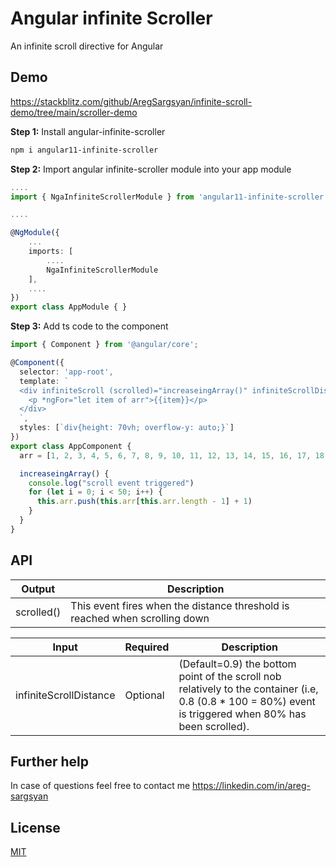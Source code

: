 
# Angular infinite Scroller

An infinite scroll directive for Angular
## Demo
https://stackblitz.com/github/AregSargsyan/infinite-scroll-demo/tree/main/scroller-demo  

**Step 1:** Install angular-infinite-scroller

```sh
npm i angular11-infinite-scroller
```
**Step 2:** Import angular infinite-scroller  module into your app module

```ts
....
import { NgaInfiniteScrollerModule } from 'angular11-infinite-scroller';

....

@NgModule({
    ...
    imports: [
        ....
        NgaInfiniteScrollerModule
    ],
    ....
})
export class AppModule { }
```

**Step 3:** Add ts code to the component
```ts
import { Component } from '@angular/core';

@Component({
  selector: 'app-root',
  template: `
  <div infiniteScroll (scrolled)="increaseingArray()" infiniteScrollDistance="0.8">
    <p *ngFor="let item of arr">{{item}}</p>
  </div>
  `,
  styles: [`div{height: 70vh; overflow-y: auto;}`]
})
export class AppComponent {
  arr = [1, 2, 3, 4, 5, 6, 7, 8, 9, 10, 11, 12, 13, 14, 15, 16, 17, 18, 19, 20, 21, 22, 23, 24, 25, 26, 27, 28, 29, 30, 31, 32, 33, 34, 35, 36, 37, 38, 39, 40, 41, 42, 43, 44, 45, 46, 47, 48, 49, 50]

  increaseingArray() {
    console.log("scroll event triggered")
    for (let i = 0; i < 50; i++) {
      this.arr.push(this.arr[this.arr.length - 1] + 1)
    }
  }
}

```
## API

| Output         | Description
|----------------|------------
| scrolled()       |  This event fires when the distance threshold is reached when scrolling down

| Input          | Required   | Description
|----------------|------------|------------
| infiniteScrollDistance | Optional | (Default=0.9) the bottom point of the scroll nob relatively to the  container (i.e, 0.8 (0.8 * 100 = 80%)  event is triggered when 80% has been scrolled).


## Further help

In case of questions feel free to contact me https://linkedin.com/in/areg-sargsyan

## License
[MIT](https://choosealicense.com/licenses/mit/)
